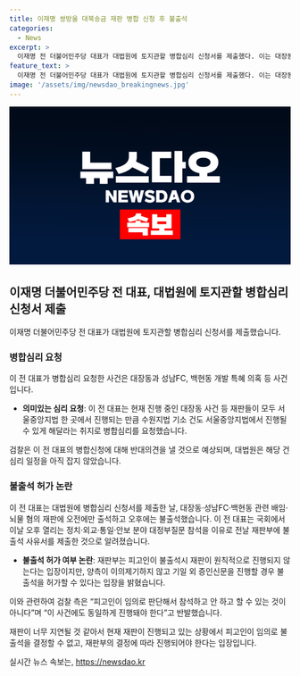 ```yaml
---
title: 이재명 쌍방울 대북송금 재판 병합 신청 후 불출석
categories:
  - News
excerpt: >
  이재명 전 더불어민주당 대표가 대법원에 토지관할 병합심리 신청서를 제출했다. 이는 대장동과 성남FC, 백현동 특혜 의혹 사건을 함께 심리해달라는 취지다. 이에 대해 검찰은 반대 의견을 표명할 것으로 보이며, 대법원은 아직 심리 일정을 잡지 않았다. 이 전 대표는 기소된 사건들이 서울중앙지법에서 진행 중인 만큼 수원지법 기소 건도 함께 심리되기를 요청하고 있다. 이 전 대표는 또한 국회 대정부질문 참석을 이유로 재판에 불출석했지만, 재판부는 이를 허가하기보다는 희망하면 진행할 수 있다는 입장을 밝혔다. (출처: 이데일리)
feature_text: >
  이재명 전 더불어민주당 대표가 대법원에 토지관할 병합심리 신청서를 제출했다. 이는 대장동과 성남FC, 백현동 특혜 의혹 사건을 함께 심리해달라는 취지다. 이에 대해 검찰은 반대 의견을 표명할 것으로 보이며, 대법원은 아직 심리 일정을 잡지 않았다. 이 전 대표는 기소된 사건들이 서울중앙지법에서 진행 중인 만큼 수원지법 기소 건도 함께 심리되기를 요청하고 있다. 이 전 대표는 또한 국회 대정부질문 참석을 이유로 재판에 불출석했지만, 재판부는 이를 허가하기보다는 희망하면 진행할 수 있다는 입장을 밝혔다. (출처: 이데일리)
image: '/assets/img/newsdao_breakingnews.jpg'
---
```


<p><img src="/assets/img/newsdao_breakingnews.jpg" alt="implanttips 속보" /></p>

<h2 data-ke-size="size26">이재명 더불어민주당 전 대표, 대법원에 토지관할 병합심리 신청서 제출</h2>

<p data-ke-size="size16">이재명 더불어민주당 전 대표가 대법원에 토지관할 병합심리 신청서를 제출했습니다. </p>

<h3 data-ke-size="size24">병합심리 요청</h3>

<p data-ke-size="size16">이 전 대표가 병합심리 요청한 사건은 대장동과 성남FC, 백현동 개발 특혜 의혹 등 사건입니다. </p>

<ul>
  <li><b>의미있는 심리 요청</b>: 이 전 대표는 현재 진행 중인 대장동 사건 등 재판들이 모두 서울중앙지법 한 곳에서 진행되는 만큼 수원지법 기소 건도 서울중앙지법에서 진행될 수 있게 해달라는 취지로 병합심리를 요청했습니다.</li>
</ul>

<p data-ke-size="size16">검찰은 이 전 대표의 병합신청에 대해 반대의견을 낼 것으로 예상되며, 대법원은 해당 건 심리 일정을 아직 잡지 않았습니다. </p>

<h3 data-ke-size="size24">불출석 허가 논란</h3>

<p data-ke-size="size16">이 전 대표는 대법원에 병합심리 신청서를 제출한 날, 대장동·성남FC·백현동 관련 배임·뇌물 혐의 재판에 오전에만 출석하고 오후에는 불출석했습니다. 이 전 대표는 국회에서 이날 오후 열리는 정치·외교·통일·안보 분야 대정부질문 참석을 이유로 전날 재판부에 불출석 사유서를 제출한 것으로 알려졌습니다.</p>

<ul>
  <li><b>불출석 허가 여부 논란</b>: 재판부는 피고인이 불출석시 재판이 원칙적으로 진행되지 않는다는 입장이지만, 양측이 이의제기하지 않고 기일 외 증인신문을 진행할 경우 불출석을 허가할 수 있다는 입장을 밝혔습니다.</li>
</ul>

<p data-ke-size="size16">이와 관련하여 검찰 측은 “피고인이 임의로 판단해서 참석하고 안 하고 할 수 있는 것이 아니다”며 “이 사건에도 동일하게 진행돼야 한다”고 반발했습니다.</p>

<p data-ke-size="size16">재판이 너무 지연될 것 같아서 현재 재판이 진행되고 있는 상황에서 피고인이 임의로 불출석을 결정할 수 없고, 재판부의 결정에 따라 진행되어야 한다는 입장입니다.</p>
실시간 뉴스 속보는, <a href="https://newsdao.kr" rel="dofollow">https://newsdao.kr</a>


